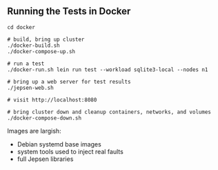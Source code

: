 ## Running the Tests in Docker

```shell
cd docker

# build, bring up cluster
./docker-build.sh
./docker-compose-up.sh

# run a test
./docker-run.sh lein run test --workload sqlite3-local --nodes n1

# bring up a web server for test results
./jepsen-web.sh

# visit http://localhost:8080

# bring cluster down and cleanup containers, networks, and volumes
./docker-compose-down.sh
```

Images are largish:
- Debian systemd base images
- system tools used to inject real faults
- full Jepsen libraries
